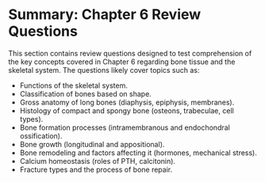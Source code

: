 # Summary: Chapter 6 Review Questions

This section contains review questions designed to test comprehension of the key concepts covered in Chapter 6 regarding bone tissue and the skeletal system. The questions likely cover topics such as:

*   Functions of the skeletal system.
*   Classification of bones based on shape.
*   Gross anatomy of long bones (diaphysis, epiphysis, membranes).
*   Histology of compact and spongy bone (osteons, trabeculae, cell types).
*   Bone formation processes (intramembranous and endochondral ossification).
*   Bone growth (longitudinal and appositional).
*   Bone remodeling and factors affecting it (hormones, mechanical stress).
*   Calcium homeostasis (roles of PTH, calcitonin).
*   Fracture types and the process of bone repair.

